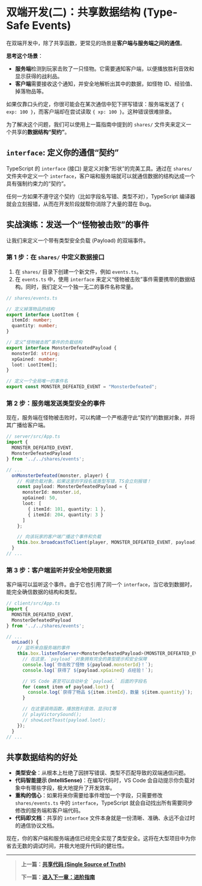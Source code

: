 # 双端开发(二)：共享数据结构 (Type-Safe Events)

在双端开发中，除了共享函数，更常见的场景是**客户端与服务端之间的通信**。

**思考这个场景**：

- **服务端**检测到玩家击败了一只怪物。它需要通知客户端，以便播放胜利音效和显示获得的战利品。
- **客户端**需要接收这个通知，并安全地解析出其中的数据，如怪物 ID、经验值、掉落物品等。

如果仅靠口头约定，你很可能会在某次通信中犯下拼写错误：服务端发送了 `{ exp: 100 }`，而客户端却在尝试读取 `{ xp: 100 }`。这种错误很难排查。

为了解决这个问题，我们可以使用上一篇指南中提到的 `shares/` 文件夹来定义一个共享的**数据结构“契约”**。

## `interface`: 定义你的通信“契约”

TypeScript 的 `interface` (接口) 是定义对象“形状”的完美工具。通过在 `shares/` 文件夹中定义一个 `interface`，客户端和服务端就可以就通信数据的结构达成一个具有强制约束力的“契约”。

任何一方如果不遵守这个契约（比如字段名写错、类型不对），TypeScript 编译器就会立刻报错，从而在开发阶段就帮你消除了大量的潜在 Bug。

## 实战演练：发送一个“怪物被击败”的事件

让我们来定义一个带有类型安全负载 (Payload) 的双端事件。

### 第 1 步：在 `shares/` 中定义数据接口

1.  在 `shares/` 目录下创建一个新文件，例如 `events.ts`。
2.  在 `events.ts` 中，使用 `interface` 来定义“怪物被击败”事件需要携带的数据结构。同时，我们定义一个独一无二的事件名称常量。

```ts
// shares/events.ts

// 定义掉落物品的结构
export interface LootItem {
  itemId: number;
  quantity: number;
}

// 定义“怪物被击败”事件的负载结构
export interface MonsterDefeatedPayload {
  monsterId: string;
  xpGained: number;
  loot: LootItem[];
}

// 定义一个全局唯一的事件名
export const MONSTER_DEFEATED_EVENT = "MonsterDefeated";
```

### 第 2 步：服务端发送类型安全的事件

现在，服务端在怪物被击败时，可以构建一个严格遵守此“契约”的数据对象，并将其广播给客户端。

```ts
// server/src/App.ts
import {
  MONSTER_DEFEATED_EVENT,
  MonsterDefeatedPayload
} from '../../shares/events';

// ...
  onMonsterDefeated(monster, player) {
    // 构建负载对象。如果这里的字段名或类型写错，TS会立刻报错！
    const payload: MonsterDefeatedPayload = {
      monsterId: monster.id,
      xpGained: 50,
      loot: [
        { itemId: 101, quantity: 1 },
        { itemId: 204, quantity: 3 }
      ]
    };

    // 向该玩家的客户端广播这个事件和负载
    this.box.broadcastToClient(player, MONSTER_DEFEATED_EVENT, payload);
  }
// ...
```

### 第 3 步：客户端监听并安全地使用数据

客户端可以监听这个事件。由于它也引用了同一个 `interface`，当它收到数据时，能完全确信数据的结构和类型。

```ts
// client/src/App.ts
import {
  MONSTER_DEFEATED_EVENT,
  MonsterDefeatedPayload
} from '../../shares/events';

// ...
  onLoad() {
    // 监听来自服务端的事件
    this.box.listenToServer<MonsterDefeatedPayload>(MONSTER_DEFEATED_EVENT, (payload) => {
      // 在这里，`payload` 对象拥有完全的类型提示和安全保障
      console.log(`你击败了怪物 ${payload.monsterId}！`);
      console.log(`获得了 ${payload.xpGained} 点经验！`);

      // VS Code 甚至可以自动补全 `payload.` 后面的字段名
      for (const item of payload.loot) {
        console.log(`获得了物品 ${item.itemId}，数量 ${item.quantity}`);
      }

      // 在这里调用函数，播放胜利音效、显示UI等
      // playVictorySound();
      // showLootToast(payload.loot);
    });
  }
// ...
```

## 共享数据结构的好处

- **类型安全**：从根本上杜绝了因拼写错误、类型不匹配导致的双端通信问题。
- **代码智能提示 (IntelliSense)**：在编写代码时，VS Code 会自动提示你负载对象中有哪些字段，极大地提升了开发效率。
- **重构的信心**：如果将来你需要给事件增加一个字段，只需要修改 `shares/events.ts` 中的 `interface`，TypeScript 就会自动找出所有需要同步修改的服务端和客户端代码。
- **代码即文档**：共享的 `interface` 文件本身就是一份清晰、准确、永远不会过时的通信协议文档。

现在，你的客户端和服务端通信已经完全实现了类型安全。这将在大型项目中为你省去无数的调试时间，并极大地提升代码的健壮性。

---

> **上一篇：[共享代码 (Single Source of Truth)](./codeReuse.md)**
>
> **下一篇：[进入下一章：进阶指南](../06-advanced-topics/index.md)**
